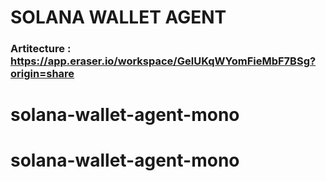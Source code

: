 # SOLANA WALLET AGENT

### Artitecture : https://app.eraser.io/workspace/GelUKqWYomFieMbF7BSg?origin=share
# solana-wallet-agent-mono
# solana-wallet-agent-mono
